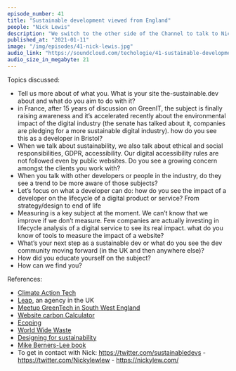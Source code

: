 ```yaml
---
episode_number: 41
title: "Sustainable development viewed from England"
people: "Nick Lewis"
description: "We switch to the other side of the Channel to talk to Nick Lewis who initiated the the-sustainable.dev website."
published_at: "2021-01-11"
image: "/img/episodes/41-nick-lewis.jpg"
audio_link: "https://soundcloud.com/techologie/41-sustainable-development-viewed-from-england-with-nick-lewis"
audio_size_in_megabyte: 21
---
```


Topics discussed:

* Tell us more about of what you. What is your site the-sustainable.dev about and what do you aim to do with it?
* in France, after 15 years of discussion on GreenIT, the subject is finally raising awareness and it’s accelerated recently about the environmental impact of the digital industry (the senate has talked about it, companies are pledging for a more sustainable digital industry). how do you see this as a developer in Bristol?
* When we talk about sustainability, we also talk about ethical and social responsibilities, GDPR, accessibility. Our digital accessibility rules are not followed even by public websites. Do you see a growing concern amongst the clients you work with? 
* When you talk with other developers or people in the industry, do they see a trend to be more aware of those subjects?
* Let’s focus on what a developer can do: how do you see the impact of a developer on the lifecycle of a digital product or service? From strategy/design to end of life
* Measuring is a key subject at the moment. We can’t know that we improve if we don’t measure. Few companies are actually investing in lifecycle analysis of a digital service to see its real impact. what do you know of tools to measure the impact of a website?
* What’s your next step as a sustainable dev or what do you see the dev community moving forward (in the UK and then anywhere else)?
* How did you educate yourself on the subject?
* How can we find you?

References:

* [Climate Action Tech](https://climateaction.tech/)
* [Leap](https://leap.eco/), an agency in the UK
* [Meetup GreenTech in South West England](https://www.meetup.com/GreenTech-South-West/)
* [Website carbon Calculator](https://www.websitecarbon.com/)
* [Ecoping](https://ecoping.earth/)
* [World Wide Waste](https://gerrymcgovern.com/books/world-wide-waste)
* [Designing for sustainability](https://www.mightybytes.com/blog/designing-for-sustainability-book/)
* [Mike Berners-Lee book](https://howbadarebananas.com/)
* To get in contact with Nick: https://twitter.com/sustainabledevs - https://twitter.com/Nickylewlew - https://nickylew.com/
